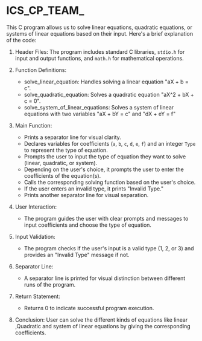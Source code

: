 # ICS_CP_TEAM_
This C program allows us to solve linear equations, quadratic equations, or systems of linear equations based on their input. Here's a brief explanation of the code:

1. Header Files:
     The program includes standard C libraries, `stdio.h` for input and output functions, and `math.h` for mathematical operations.

2. Function Definitions:
   - solve_linear_equation: Handles solving a linear equation "aX + b = c".
   - solve_quadratic_equation: Solves a quadratic equation "aX^2 + bX + c = 0".
   - solve_system_of_linear_equations: Solves a system of linear equations with two variables "aX + bY = c" and "dX + eY = f"

3. Main Function:
   - Prints a separator line for visual clarity.
   - Declares variables for coefficients (`a`, `b`, `c`, `d`, `e`, `f`) and an integer `Type` to represent the type of equation.
   - Prompts the user to input the type of equation they want to solve (linear, quadratic, or system).
   - Depending on the user's choice, it prompts the user to enter the coefficients of the equation(s).
   - Calls the corresponding solving function based on the user's choice.
   - If the user enters an invalid type, it prints "Invalid Type."
   - Prints another separator line for visual separation.

4. User Interaction:
   - The program guides the user with clear prompts and messages to input coefficients and choose the type of equation.

5. Input Validation:
   - The program checks if the user's input is a valid type (1, 2, or 3) and provides an "Invalid Type" message if not.

6. Separator Line:
   - A separator line is printed for visual distinction between different runs of the program.

7. Return Statement:
   - Returns 0 to indicate successful program execution.
  
8. Conclusion: User can solve the different kinds of equations like linear ,Quadratic and system of linear equations by giving the corresponding coefficients. 
